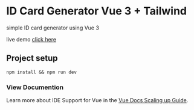 # ID Card Generator Vue 3 + Tailwind
simple ID card generator using Vue 3

live demo [click here](https://id-card-generator-vue.vercel.app/)

## Project setup
```
npm install && npm run dev
```

### View Documention
Learn more about IDE Support for Vue in the [Vue Docs Scaling up Guide](https://vuejs.org/guide/scaling-up/tooling.html#ide-support).